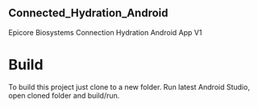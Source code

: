 ## Connected_Hydration_Android

Epicore Biosystems Connection Hydration Android App V1

# Build

To build this project just clone to a new folder. Run latest Android Studio, open cloned folder and build/run.
